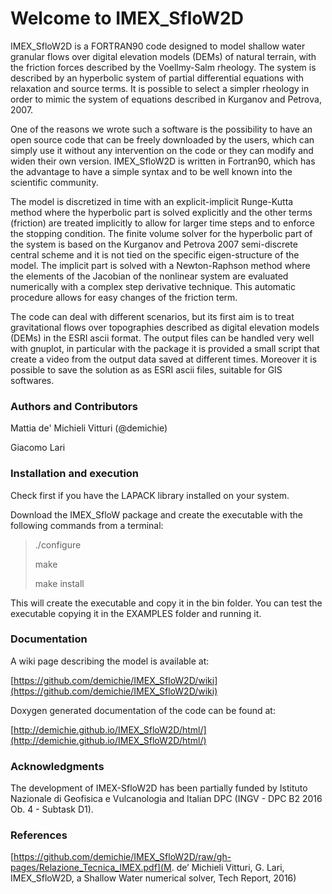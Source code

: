 # Welcome to IMEX_SfloW2D

IMEX_SfloW2D is a FORTRAN90 code designed to model shallow water granular flows over digital elevation models (DEMs) of natural terrain, with the friction forces described by the Voellmy-Salm rheology. The system is described by an hyperbolic system of partial differential equations with relaxation and source terms. It is possible to select a simpler rheology in order to mimic the system of equations described in Kurganov and Petrova, 2007.

One of the reasons we wrote such a software is the possibility to have an open source code that can be freely downloaded by the users, which can simply use it without any intervention on the code or they can modify and widen their own version. IMEX_SfloW2D is written in Fortran90, which has the advantage to have a simple syntax and to be well known into the scientific community.

The model is discretized in time with an explicit-implicit Runge-Kutta method where the hyperbolic part is solved explicitly and the other terms (friction) are treated implicitly to allow for larger time steps and to enforce the stopping condition. The finite volume solver for the hyperbolic part of the system is based on the Kurganov and Petrova 2007 semi-discrete central scheme and it is not tied on the specific eigen-structure of the model. The implicit part is solved with a Newton-Raphson method where the elements of the Jacobian of the nonlinear system are evaluated numerically with a complex step derivative technique. This automatic procedure allows for easy changes of the friction term.

The code can deal with different scenarios, but its first aim is to treat gravitational flows over topographies described as digital elevation models (DEMs) in the ESRI ascii format. The output files can be handled very well with gnuplot, in particular with the package it is provided a small script that create a video from the output data saved at different times. Moreover it is possible to save the solution as as ESRI ascii files, suitable for GIS softwares.

### Authors and Contributors

Mattia de' Michieli Vitturi (@demichie)

Giacomo Lari

### Installation and execution

Check first if you have the LAPACK library installed on your system.

Download the IMEX_SfloW package and create the executable with the following commands from a terminal:

>./configure
>
>make
>
>make install

This will create the executable and copy it in the bin folder. You can test the executable copying it in the EXAMPLES folder and running it.

### Documentation

A wiki page describing the model is available at:

[https://github.com/demichie/IMEX_SfloW2D/wiki](https://github.com/demichie/IMEX_SfloW2D/wiki) 

Doxygen generated documentation of the code can be found at:

[http://demichie.github.io/IMEX_SfloW2D/html/](http://demichie.github.io/IMEX_SfloW2D/html/) 

### Acknowledgments

The development of IMEX-SfloW2D has been partially funded by Istituto Nazionale di Geofisica e Vulcanologia and Italian DPC (INGV - DPC B2 2016 Ob. 4 - Subtask D1).

### References

[https://github.com/demichie/IMEX_SfloW2D/raw/gh-pages/Relazione_Tecnica_IMEX.pdf](M. de’ Michieli Vitturi, G. Lari, IMEX_SfloW2D,
a Shallow Water numerical solver, Tech Report, 2016)
